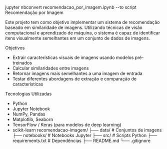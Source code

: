 jupyter nbconvert recomendacao_por_imagem.ipynb --to script
Recomendação por Imagem

Este projeto tem como objetivo implementar um sistema de recomendação baseado em similaridade de imagens. Utilizando técnicas de visão computacional e aprendizado de máquina, o sistema é capaz de identificar itens visualmente semelhantes em um conjunto de dados de imagens.

Objetivos

- Extrair características visuais de imagens usando modelos pré-treinados
- Calcular similaridades entre imagens
- Retornar imagens mais semelhantes a uma imagem de entrada
- Testar diferentes abordagens de extração e comparação de características

Tecnologias Utilizadas

- Python
- Jupyter Notebook
- NumPy, Pandas
- Matplotlib, Seaborn
- TensorFlow / Keras (para modelos de deep learning)
- scikit-learn
recomendacao-imagem/
├── data/              # Conjuntos de imagens
├── notebooks/         # Notebooks Jupyter
├── src/               # Scripts Python
├── requirements.txt   # Dependências
├── README.md
└── .gitignore